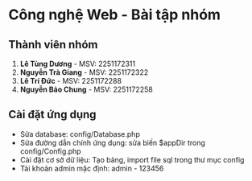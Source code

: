 # Công nghệ Web - Bài tập nhóm

## Thành viên nhóm
1. **Lê Tùng Dương** - MSV: 2251172311
2. **Nguyễn Trà Giang** - MSV: 2251172322
3. **Lê Trí Đức** - MSV: 2251172288
4. **Nguyễn Bảo Chung** - MSV: 2251172258

## Cài đặt ứng dụng
- Sửa database: config/Database.php
- Sửa đường dẫn chính ứng dụng: sửa biến $appDir trong config/Config.php
- Cài đặt cơ sở dữ liệu: Tạo bảng, import file sql trong thư mục config
- Tài khoản admin mặc định: admin - 123456
